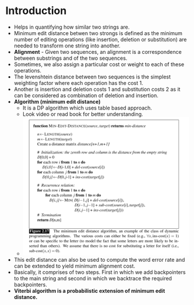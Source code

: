 # Introduction
* Helps in quantifying how similar two strings are.
* Minimum edit distance betwen two strongs is defined as the minimum number of editing operations (like insertion, deletion or substitution) are needed to transform one string into another.
* **Alignment** - Given two sequences, an alignment is a correspondence between substrings and of the two sequences.
* Sometimes, we also assign a particular cost or weight to each of these operations.
* The levenshtein distance between two sequences is the simplest weighting factor where each operation has the cost 1.
* Another is insertion and deletion costs 1 and substitution costs 2 as it can be considered as combination of deletion and insertion.
* **Algorithm (minimum edit distance)**
    * It is a DP algorithm which uses table based approach.
    * Look video or read book for better understanding.
    * ![](./assets/images/2022-07-19-12-24-44.png)
* This edit distance can also be used to compute the word error rate and can be extended to yield minimum alignment cost.
* Basically, it comprises of two steps. First in which we add backpointers to the main string and second in which we backtrace the required backpointers.
* **Viterbi algorithm is a probabilistic extension of minimum edit distance.**
